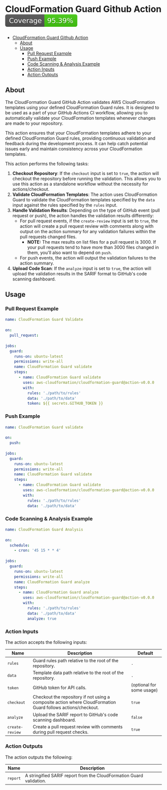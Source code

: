 # CloudFormation Guard Github Action [![Coverage](./badges/coverage.svg)](./badges/coverage.svg)

- [CloudFormation Guard Github Action ](#cloudformation-guard-github-action-)
  - [About](#about)
  - [Usage](#usage)
    - [Pull Request Example](#pull-request-example)
    - [Push Example](#push-example)
    - [Code Scanning \& Analysis Example](#code-scanning--analysis-example)
    - [Action Inputs](#action-inputs)
    - [Action Outputs](#action-outputs)

## About

The CloudFormation Guard GitHub Action validates AWS CloudFormation templates
using your defined CloudFormation Guard rules. It is designed to be used as a
part of your GitHub Actions CI workflow, allowing you to automatically validate
your CloudFormation templates whenever changes are made to your repository.

This action ensures that your CloudFormation templates adhere to your defined
CloudFormation Guard rules, providing continuous validation and feedback during
the development process. It can help catch potential issues early and maintain
consistency across your CloudFormation templates.

This action performs the following tasks:

1. **Checkout Repository**: If the `checkout` input is set to `true`, the action
   will checkout the repository before running the validation. This allows you
   to use this action as a standalone workflow without the necessity for
   actions/checkout.
2. **Validate CloudFormation Templates**: The action uses CloudFormation Guard
   to validate the CloudFormation templates specified by the `data` input
   against the rules specified by the `rules` input.
3. **Handle Validation Results**: Depending on the type of GitHub event (pull
   request or push), the action handles the validation results differently:
   - For pull request events, if the `create-review` input is set to `true`, the
     action will create a pull request review with comments along with output on
     the action summary for any validation failures within the pull requests
     changed files.
     - **NOTE:** The max results on list files for a pull request is 3000. If
       your pull requests tend to have more than 3000 files changed in them,
       you'll also want to depend on `push`.
   - For push events, the action will output the validation failures to the
     action summary.
4. **Upload Code Scan**: If the `analyze` input is set to `true`, the action
   will upload the validation results in the SARIF format to GitHub's code
   scanning dashboard.

## Usage

### Pull Request Example

```yaml
name: CloudFormation Guard Validate

on:
  pull_request:

jobs:
  guard:
    runs-on: ubuntu-latest
    permissions: write-all
    name: CloudFormation Guard validate
    steps:
      - name: CloudFormation Guard validate
        uses: aws-cloudformation/cloudformation-guard@action-v0.0.0
        with:
          rules: './path/to/rules'
          data: './path/to/data'
          token: ${{ secrets.GITHUB_TOKEN }}
```

### Push Example

```yaml
name: CloudFormation Guard validate

on:
  push:

jobs:
  guard:
    runs-on: ubuntu-latest
    permissions: write-all
    name: CloudFormation Guard validate
    steps:
      - name: CloudFormation Guard validate
        uses: aws-cloudformation/cloudformation-guard@action-v0.0.0
        with:
          rules: './path/to/rules'
          data: './path/to/data'
```

### Code Scanning & Analysis Example

```yaml
name: CloudFormation Guard Analysis

on:
  schedule:
    - cron: '45 15 * * 4'

jobs:
  guard:
    runs-on: ubuntu-latest
    permissions: write-all
    name: CloudFormation Guard analyze
    steps:
      - name: CloudFormation Guard analyze
        uses: aws-cloudformation/cloudformation-guard@action-v0.0.0
        with:
          rules: './path/to/rules'
          data: './path/to/data'
          analyze: true
```

### Action Inputs

The action accepts the following inputs:

| Name            | Description                                                                                                  | Default                   |
| --------------- | ------------------------------------------------------------------------------------------------------------ | ------------------------- |
| `rules`         | Guard rules path relative to the root of the repository.                                                     | `.`                       |
| `data`          | Template data path relative to the root of the repository.                                                   | `.`                       |
| `token`         | GitHub token for API calls.                                                                                  | (optional for some usage) |
| `checkout`      | Checkout the repository if not using a composite action where CloudFormation Guard follows actions/checkout. | `true`                    |
| `analyze`       | Upload the SARIF report to GitHub's code scanning dashboard.                                                 | `false`                   |
| `create-review` | Create a pull request review with comments during pull request checks.                                       | `true`                    |

### Action Outputs

The action outputs the following:

| Name     | Description                                                          |
| -------- | -------------------------------------------------------------------- |
| `report` | A stringified SARIF report from the CloudFormation Guard validation. |
